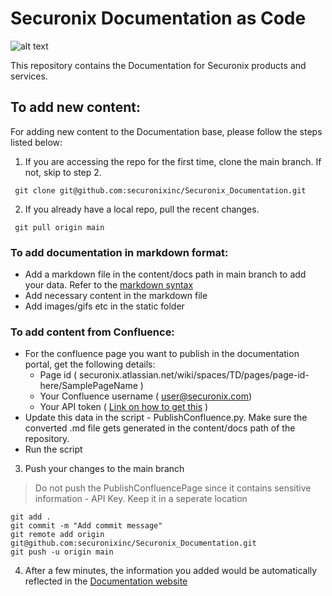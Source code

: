 # Securonix Documentation as Code

![alt text](https://www.securonix.com/wp-content/uploads/2021/12/thumbnail_logo2.jpg "Securonix Logo")

This repository contains the Documentation for Securonix products and services.

## To add new content:

For adding new content to the Documentation base, please follow the steps listed below:

1. If you are accessing the repo for the first time, clone the main branch. If not, skip to step 2.
<pre><code> git clone git@github.com:securonixinc/Securonix_Documentation.git
</code></pre>
2. If you already have a local repo, pull the recent changes. 
<pre><code> git pull origin main
</code></pre>

### To add documentation in markdown format:

* Add a markdown file in the content/docs path in main branch to add your data. Refer to the [markdown syntax]
* Add necessary content in the markdown file
* Add images/gifs etc in the static folder


[markdown syntax]: https://github.com/adam-p/markdown-here/wiki/Markdown-Cheatsheet

### To add content from Confluence:

* For the confluence page you want to publish in the documentation portal, get the following details:
  * Page id ( securonix.atlassian.net/wiki/spaces/TD/pages/page-id-here/SamplePageName )
  * Your Confluence username ( user@securonix.com)
  * Your API token ( [Link on how to get this] )
* Update this data in the script - PublishConfluence.py. Make sure the converted .md file gets generated in the content/docs path of the repository.
* Run the script

[Link on how to get this]: https://support.atlassian.com/atlassian-account/docs/manage-api-tokens-for-your-atlassian-account/

3. Push your changes to the main branch
> Do not push the PublishConfluencePage since it contains sensitive information - API Key. Keep it in a seperate location
<pre><code>git add .
git commit -m "Add commit message"
git remote add origin git@github.com:securonixinc/Securonix_Documentation.git
git push -u origin main
</code></pre>
4. After a few minutes, the information you added would be automatically reflected in the [Documentation website] 


[Documentation website]: https://securonixinc.github.io/Securonix_Documentation/